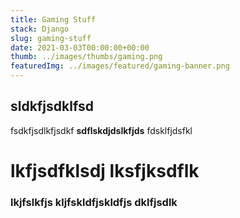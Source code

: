 ```yaml
---
title: Gaming Stuff
stack: Django
slug: gaming-stuff
date: 2021-03-03T00:00:00+00:00
thumb: ../images/thumbs/gaming.png
featuredImg: ../images/featured/gaming-banner.png
---
```


## sldkfjsdklfsd
fsdkfjsdlkfjsdkf
**sdflskdjdslkfjds**
fdsklfjdsfkl
# lkfjsdfklsdj lksfjksdflk 

### lkjfslkfjs kljfskldfjskldfjs dklfjsdlk